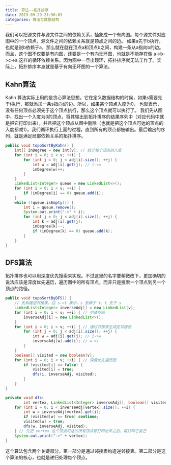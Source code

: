 ```yaml
---
title: 算法--拓扑排序
date: 2019-09-29 21:50:03
categories: 算法与数据结构
---
```

我们可以把源文件与源文件之间的依赖关系，抽象成一个有向图。每个源文件对应图中的一个顶点，源文件之间的依赖关系就是顶点之间的边。
如果a先于b执行，也就是说b依赖于a，那么就在就在顶点a和顶点b之间，构建一条从a指向b的边。而且，这个图不仅要是有向图，还要是一个有向无环图，也就是不能存在像 a->b->c->a 这样的循环依赖关系。因为图中一旦出现环，拓扑排序就无法工作了。实际上，拓扑排序本身就是基于有向无环图的一个算法。

## Kahn算法
Kahn 算法实际上用的是贪心算法思想。它在定义数据结构的时候，如果s需要先于t执行，那就添加一条s指向t的边。所以，如果某个顶点入度为0， 也就表示，没有任何顶点必须先于这个顶点执行，那么这个顶点就可以执行了。
我们先从图中，找出一个入度为0的顶点，将其输出到拓扑排序的结果序列中（对应代码中就是把它打印出来），并且把这个顶点从图中删除（也就是把这个顶点可达的顶点的入度都减1）。我们循环执行上面的过程，直到所有的顶点都被输出。最后输出的序列，就是满足局部依赖关系的拓扑排序。
                                                                                          
```java
public void topoSortByKahn() {
    int[] inDegree = new int[v]; // 统计每个顶点的入度
    for (int i = 0; i < v; ++i) {
        for (int j = 0; j < adj[i].size(); ++j) {
            int w = adj[i].get(j); // i->w
            inDegree[w]++;
        }
    }
    LinkedList<Integer> queue = new LinkedList<>();
    for (int i = 0; i < v; ++i) {
        if (inDegree[i] == 0) queue.add(i);
    }
    while (!queue.isEmpty()) {
        int i = queue.remove();
        System.out.print("->" + i);
        for (int j = 0; j < adj[i].size(); ++j) {
            int k = adj[i].get(j);
            inDegree[k]--;
            if (inDegree[k] == 0) queue.add(k);
        }
    }
}
```

## DFS算法
拓扑排序也可以用深度优先搜索来实现。不过这里的名字要稍微改下，更加确切的说法应该是深度优先遍历，遍历图中的所有顶点，而非只是搜索一个顶点到另一个顶点的路径。

```java
public void topoSortByDFS() {
    // 先构建逆邻接表，边 s->t 表示，s 依赖于 t，t 先于 s
    LinkedList<Integer> inverseAdj[] = new LinkedList[v];
    for (int i = 0; i < v; ++i) { // 申请空间
        inverseAdj[i] = new LinkedList<>();
    }
    for (int i = 0; i < v; ++i) { // 通过邻接表生成逆邻接表
        for (int j = 0; j < adj[i].size(); ++j) {
            int w = adj[i].get(j); // i->w
            inverseAdj[w].add(i); // w->i
        }
    }
    boolean[] visited = new boolean[v];
    for (int i = 0; i < v; ++i) { // 深度优先遍历图
        if (visited[i] == false) {
            visited[i] = true;
            dfs(i, inverseAdj, visited);
        }
    }
}

private void dfs(
        int vertex, LinkedList<Integer> inverseAdj[], boolean[] visited) {
    for (int i = 0; i < inverseAdj[vertex].size(); ++i) {
        int w = inverseAdj[vertex].get(i);
        if (visited[w] == true) continue;
        visited[w] = true;
        dfs(w, inverseAdj, visited);
    } // 先把 vertex 这个顶点可达的所有顶点都打印出来之后，再打印它自己
    System.out.print("->" + vertex);
}
```

这个算法包含两个关键部分。第一部分是通过邻接表构造逆邻接表。第二部分是这个算法的核心，也就是递归处理每个顶点。